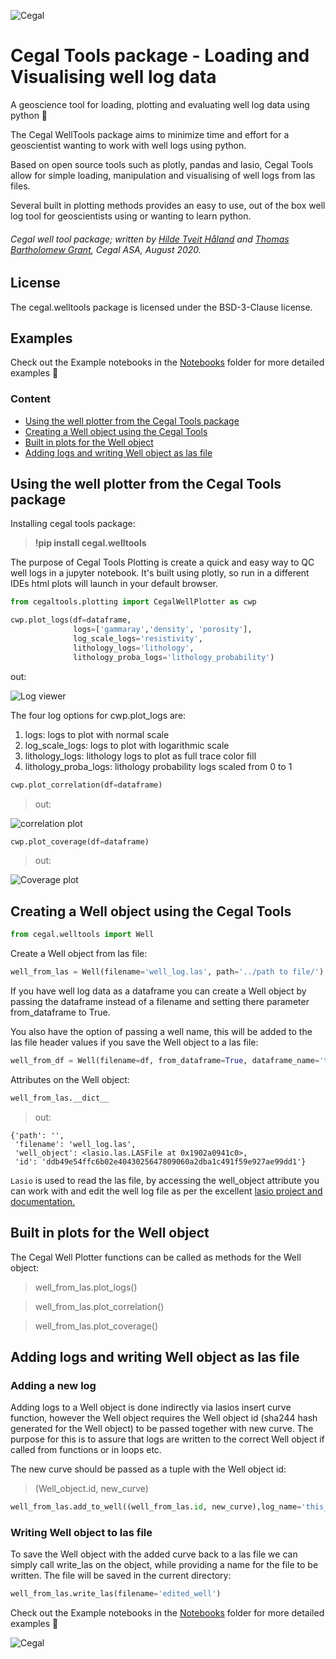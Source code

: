 ![Cegal](https://github.com/cegaltools/cegaltools/blob/master/images/cegal_logo_rdme.png)

# Cegal Tools package - Loading and Visualising well log data
A geoscience tool for loading, plotting and evaluating well log data using python 🐍


The Cegal WellTools package aims to minimize time and effort for a geoscientist wanting to work with well logs using python.

Based on open source tools such as plotly, pandas and lasio, Cegal Tools allow for simple loading, manipulation and visualising of well logs from las files.

Several built in plotting methods provides an easy to use, out of the box well log tool for geoscientists using or wanting to learn python.

###### Cegal well tool package; written by [Hilde Tveit Håland](https://www.linkedin.com/in/hilde-tveit-h%C3%A5land-216a267b) and [Thomas Bartholomew Grant](https://www.linkedin.com/in/thomas-bartholomew-grant-31b86359), Cegal ASA, August 2020.


## License

The cegal.welltools package is licensed under the BSD-3-Clause license.

## Examples

Check out the Example notebooks in the [Notebooks](https://nbviewer.jupyter.org/github/cegaltools/cegaltools/blob/master/Notebooks/Cegal%20Tools%20example%20notebook.ipynb) folder for more detailed examples 🍰

### Content

 * [Using the well plotter from the Cegal Tools package](#Using-the-well-plotter-from-the-Cegal-Tools-package)
 * [Creating a Well object using the Cegal Tools](#Creating-a-Well-object-using-the-Cegal-Tools)
 * [Built in plots for the Well object](#Built-in-plots-for-the-Well-object)
 * [Adding logs and writing Well object as las file](#Adding-logs-and-writing-Well-object-as-las-file)


## Using the well plotter from the Cegal Tools package

Installing cegal tools package:

>  **!pip install cegal.welltools**



The purpose of Cegal Tools Plotting is create a quick and easy way to QC well logs in a jupyter notebook. It's built using plotly, so run in a different IDEs html plots will launch in your default browser.

```python
from cegaltools.plotting import CegalWellPlotter as cwp

cwp.plot_logs(df=dataframe,
              logs=['gammaray','density', 'porosity'],
              log_scale_logs='resistivity',
              lithology_logs='lithology',
              lithology_proba_logs='lithology_probability')
```

out:

![Log viewer](https://github.com/cegaltools/cegaltools/blob/master/images/cwp_plot_logs.png)

The four log options for cwp.plot_logs are:
1. logs: logs to plot with normal scale
1. log_scale_logs: logs to plot with logarithmic scale
1. lithology_logs: lithology logs to plot as full trace color fill
1. lithology_proba_logs: lithology probability logs scaled from 0 to 1

``` python
cwp.plot_correlation(df=dataframe)
```
> out:

![correlation plot](https://github.com/cegaltools/cegaltools/blob/master/images/cwp_correlation.png)

``` python
cwp.plot_coverage(df=dataframe)
```
> out:

![Coverage plot](https://github.com/cegaltools/cegaltools/blob/master/images/cwp_plot_coverage.png)

## Creating a Well object using the Cegal Tools

``` python
from cegal.welltools import Well
```

Create a Well object from las file:

``` python
well_from_las = Well(filename='well_log.las', path='../path to file/')
```

If you have well log data as a dataframe you can create a Well object by passing the dataframe instead of a filename and setting there parameter from_dataframe to True.

You also have the option of passing a well name, this will be added to the las file header values if you save the Well object to a las file:

``` python
well_from_df = Well(filename=df, from_dataframe=True, dataframe_name='test_well')
```

Attributes on the Well object:

``` python
well_from_las.__dict__
```

> out:

```
{'path': '',
 'filename': 'well_log.las',
 'well_object': <lasio.las.LASFile at 0x1902a0941c0>,
 'id': 'ddb49e54ffc6b02e4043025647809060a2dba1c491f59e927ae99dd1'}
```

`Lasio` is used to read the las file, by accessing the well_object attribute you can work with and edit the well log file as per the excellent [lasio project and documentation.](https://lasio.readthedocs.io/en/latest/basic-example.html)

## Built in plots for the Well object

The Cegal Well Plotter functions can be called as methods for the Well object:

> well_from_las.plot_logs()

> well_from_las.plot_correlation()

> well_from_las.plot_coverage()

## Adding logs and writing Well object as las file

### Adding a new log

Adding logs to a Well object is done indirectly via lasios insert curve function, however the Well object requires the Well object id (sha244 hash generated for the Well object) to be passed together with new curve. The purpose for this is to assure that logs are written to the correct Well object if called from functions or in loops etc.

The new curve should be passed as a tuple with the Well object id:

> (Well_object.id, new_curve)

``` python
well_from_las.add_to_well((well_from_las.id, new_curve),log_name='this_is_a_new_curve')
```

### Writing Well object to las file

To save the Well object with the added curve back to a las file we can simply call write_las on the object, while providing a name for the file to be written. The file will be saved in the current directory:

``` python
well_from_las.write_las(filename='edited_well')
```

Check out the Example notebooks in the [Notebooks](https://nbviewer.jupyter.org/github/cegaltools/cegaltools/blob/master/Notebooks/Cegal%20Tools%20example%20notebook.ipynb) folder for more detailed examples 🍰

![Cegal](https://github.com/cegaltools/cegaltools/blob/master/images/base_banner.png)
